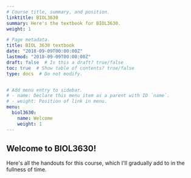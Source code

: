 ```yaml
---
# Course title, summary, and position.
linktitle: BIOL3630
summary: Here's the textbook for BIOL3630.
weight: 1

# Page metadata.
title: BIOL 3630 textbook
date: "2018-09-09T00:00:00Z"
lastmod: "2018-09-09T00:00:00Z"
draft: false  # Is this a draft? true/false
toc: true  # Show table of contents? true/false
type: docs  # Do not modify.


# Add menu entry to sidebar.
# - name: Declare this menu item as a parent with ID `name`.
# - weight: Position of link in menu.
menu:
  biol3630:
    name: Welcome
    weight: 1
---
```


## Welcome to BIOL3630!

Here's all the handouts for this course, which I'll gradually add to in the fullness of time.
